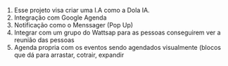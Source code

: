 1. Esse projeto visa criar uma I.A como a Dola IA.
2. Integração com Google Agenda
3. Notificação como o Menssager (Pop Up)
4. Integrar com um grupo do Wattsap para as pessoas conseguirem ver a reunião das pessoas
5. Agenda propria com os eventos sendo agendados visualmente (blocos que dá para arrastar, cotrair, expandir
